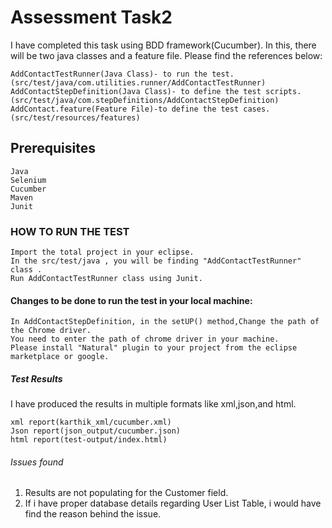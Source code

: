 # Assessment Task2
I have completed this task using BDD framework(Cucumber).
In this, there will be two java classes and a feature file. 
Please find the references below:

    AddContactTestRunner(Java Class)- to run the test.(src/test/java/com.utilities.runner/AddContactTestRunner)
    AddContactStepDefinition(Java Class)- to define the test scripts.(src/test/java/com.stepDefinitions/AddContactStepDefinition) 
    AddContact.feature(Feature File)-to define the test cases.(src/test/resources/features)
## Prerequisites
    Java
    Selenium
    Cucumber
    Maven
    Junit 
### HOW TO RUN THE TEST
    Import the total project in your eclipse.
    In the src/test/java , you will be finding "AddContactTestRunner" class .
    Run AddContactTestRunner class using Junit.
#### Changes to be done to run the test in your local machine:
    In AddContactStepDefinition, in the setUP() method,Change the path of the Chrome driver. 
    You need to enter the path of chrome driver in your machine.
    Please install "Natural" plugin to your project from the eclipse marketplace or google.
##### Test Results
I have produced the results in multiple formats like xml,json,and html.

    xml report(karthik_xml/cucumber.xml)
    Json report(json_output/cucumber.json)
    html report(test-output/index.html)
    
###### Issues found
1. Results are not populating for the Customer field.
2. If i have proper database details regarding User List Table, i would have find the reason behind the issue.

